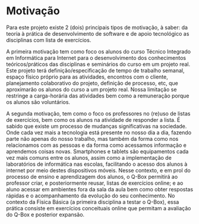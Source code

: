 # [](#header-1) Motivação

Para este projeto existe 2 (dois) principais tipos de motivação, à saber: da teoria à prática de desenvolvimento de software e de apoio tecnológico as disciplinas com lista de exercícios.

A primeira motivação tem como foco os alunos do curso Técnico Integrado em Informática para Internet para o desenvolvimento dos conhecimentos teóricos/práticos das disciplinas e seminários do curso em um projeto real.
Este projeto terá definição/especificação de tempo de trabalho semanal, espaço físico próprio para as atividades, encontros com o cliente, planejamento colaborativo do projeto, definição de processo, etc, que aproximarão os alunos do curso a um projeto real.
Nossa limitação se restringe a carga-horária das atividades bem como a remuneração porque os alunos são voluntários.

A segunda motivação, tem como o foco os professores no (re)uso de listas de exercícios, bem como os alunos na atividade de responder a lista.
É sabido que existe um processo de mudanças significativas na sociedade.
Onde cada vez mais a tecnologia está presente no nosso dia a dia, fazendo parte não apenas do nosso trabalho, mas também da forma como nos relacionamos com as pessoas e da forma como acessamos informação e aprendemos coisas novas.
Smartphones e tablets são equipamentos cada vez mais comuns entre os alunos, assim como a implementação de laboratórios de informática nas escolas, facilitando o acesso dos alunos à internet por meio destes dispositivos móveis.
Nesse contexto, e em prol do processo de ensino e aprendizagem dos alunos, o Q-Box permitirá ao professor criar, e posteriormente reusar, listas de exercícios online; e ao aluno acessar em ambientes fora da sala da aula bem como obter respostas rápidas e o acompanhamento da evolução do seu conhecimento.
No contexto da Física Básica (a primeira disciplina a testar o Q-Box), essa prática consiste em exercícios conceituais online que permitam a avaliação do Q-Box e posterior expansão.

